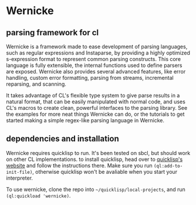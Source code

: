 # Wernicke
## parsing framework for cl

Wernicke is a framework made to ease development of parsing languages, such as regular expressions and Instaparse,
by providing a highly optimized s-expression format to represent common parsing constructs.
This core language is fully extensible, the internal functions used to define parsers are exposed.
Wernicke also provides several advanced features, like error handling, custom error formatting, parsing from streams,
incremental reparsing, and scanning.

It takes advantage of CL's flexible type system to give parse results in a natural format, that can be easily
manipulated with normal code, and uses CL's macros to create clean, powerful interfaces to the parsing library.
See the examples for more neat things Wernicke can do, or the tutorials to get started making a simple
regex-like parsing language in Wernicke.

## dependencies and installation

Wernicke requires quicklisp to run. It's been tested on sbcl, but should work on other CL implementations.
to install quicklisp, head over to [quicklisp's website](https://www.quicklisp.org/beta/) and follow the instructions there.
Make sure you run `(ql:add-to-init-file)`, otherwise quicklisp won't be avaliable when you start your interpreter.

To use wernicke, clone the repo into `~/quicklisp/local-projects`, and run `(ql:quickload 'wernicke)`.
